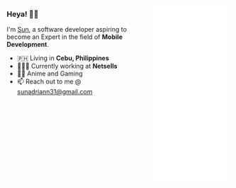 <img 
  align="right" 
  height="400" 
  width="177" 
  src="assets/anime-hello-once.gif"
/>
<div>
  <h3>Heya! 👋🏼</h3>
  <p>I'm <a href="https://www.linkedin.com/in/sunwastaken/">Sun</a>, a software developer aspiring to become an Expert in the field of <b>Mobile Development</b>.</p>
  <ul>
    <li>🇵🇭 Living in <b>Cebu, Philippines</b></li>
    <li>👨🏻‍💻 Currently working at <b>Netsells</b></li>
    <li>👍🏼 Anime and Gaming</li>
    <li>📫 Reach out to me @ <a href="mailto:sunadriann31@gmail.com">sunadriann31@gmail.com</a></li>
  </ul>
</div>
